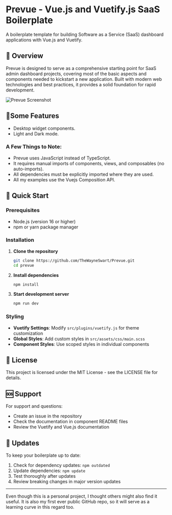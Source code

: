 # Prevue - Vue.js and Vuetify.js SaaS Boilerplate

A boilerplate template for building Software as a Service (SaaS) dashboard applications with Vue.js and Vuetify.

## 🎯 Overview

Prevue is designed to serve as a comprehensive starting point for SaaS admin dashboard projects, covering most of the basic aspects and components needed to kickstart a new application. Built with modern web technologies and best practices, it provides a solid foundation for rapid development.

![Prevue Screenshot](https://i.imgur.com/XZW6Klt.jpeg)

## 🚩Some Features
- Desktop widget components.
- Light and Dark mode.

### A Few Things to Note:
- Prevue uses JavaScript instead of TypeScript.
- It requires manual imports of components, views, and composables (no auto-imports).
- All dependencies must be explicitly imported where they are used.
- All my examples use the Vuejs Composition API.

## 🚀 Quick Start

### Prerequisites
- Node.js (version 16 or higher)
- npm or yarn package manager

### Installation

1. **Clone the repository**
   ```bash
   git clone https://github.com/TheWayneSwart/Prevue.git
   cd prevue
   ```

2. **Install dependencies**
   ```bash
   npm install
   ```

3. **Start development server**
   ```bash
   npm run dev
   ```

### Styling
- **Vuetify Settings**: Modify `src/plugins/vuetify.js` for theme customization
- **Global Styles**: Add custom styles in `src/assets/css/main.scss`
- **Component Styles**: Use scoped styles in individual components

## 📄 License

This project is licensed under the MIT License - see the LICENSE file for details.

## 🆘 Support

For support and questions:
- Create an issue in the repository
- Check the documentation in component README files
- Review the Vuetify and Vue.js documentation

## 🔄 Updates

To keep your boilerplate up to date:
1. Check for dependency updates: `npm outdated`
2. Update dependencies: `npm update`
3. Test thoroughly after updates
4. Review breaking changes in major version updates

---

Even though this is a personal project, I thought others might also find it useful. It is also my first ever public GitHub repo, so it will serve as a learning curve in this regard too.